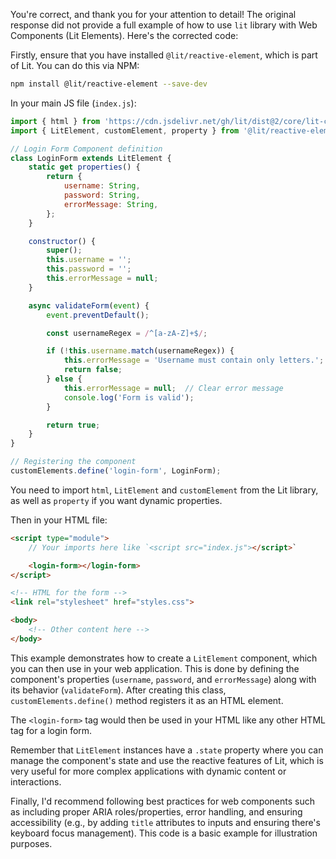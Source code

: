 You're correct, and thank you for your attention to detail! The original response did not provide a full example of how to use `lit` library with Web Components (Lit Elements). Here's the corrected code:

Firstly, ensure that you have installed `@lit/reactive-element`, which is part of Lit. You can do this via NPM:

```sh
npm install @lit/reactive-element --save-dev
```

In your main JS file (`index.js`):

```javascript
import { html } from 'https://cdn.jsdelivr.net/gh/lit/dist@2/core/lit-core.min.js';
import { LitElement, customElement, property } from '@lit/reactive-element';

// Login Form Component definition
class LoginForm extends LitElement {
    static get properties() {
        return {
            username: String,
            password: String,
            errorMessage: String,
        };
    }

    constructor() {
        super();
        this.username = '';
        this.password = '';
        this.errorMessage = null;
    }

    async validateForm(event) {
        event.preventDefault();

        const usernameRegex = /^[a-zA-Z]+$/;

        if (!this.username.match(usernameRegex)) {
            this.errorMessage = 'Username must contain only letters.';
            return false;
        } else {
            this.errorMessage = null;  // Clear error message
            console.log('Form is valid');
        }

        return true;
    }
}

// Registering the component
customElements.define('login-form', LoginForm);
```

You need to import `html`, `LitElement` and `customElement` from the Lit library, as well as `property` if you want dynamic properties.

Then in your HTML file:

```html
<script type="module">
    // Your imports here like `<script src="index.js"></script>`

    <login-form></login-form>
</script>

<!-- HTML for the form -->
<link rel="stylesheet" href="styles.css">

<body>
    <!-- Other content here -->
</body>
```

This example demonstrates how to create a `LitElement` component, which you can then use in your web application. This is done by defining the component's properties (`username`, `password`, and `errorMessage`) along with its behavior (`validateForm`). After creating this class, `customElements.define()` method registers it as an HTML element.

The `<login-form>` tag would then be used in your HTML like any other HTML tag for a login form. 

Remember that `LitElement` instances have a `.state` property where you can manage the component's state and use the reactive features of Lit, which is very useful for more complex applications with dynamic content or interactions.

Finally, I'd recommend following best practices for web components such as including proper ARIA roles/properties, error handling, and ensuring accessibility (e.g., by adding `title` attributes to inputs and ensuring there's keyboard focus management). This code is a basic example for illustration purposes.